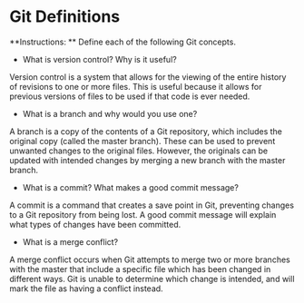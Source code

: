 # Git Definitions

**Instructions: ** Define each of the following Git concepts.

* What is version control?  Why is it useful?

Version control is a system that allows for the viewing of the entire history of revisions to one or more files. This is useful because it allows for previous versions of files to be used if that code is ever needed.

* What is a branch and why would you use one?

A branch is a copy of the contents of a Git repository, which includes the original copy (called the master branch). These can be used to prevent unwanted changes to the original files. However, the originals can be updated with intended changes by merging a new branch with the master branch.

* What is a commit? What makes a good commit message?

A commit is a command that creates a save point in Git, preventing changes to a Git repository from being lost. A good commit message will explain what types of changes have been committed.

* What is a merge conflict?

A merge conflict occurs when Git attempts to merge two or more branches with the master that include a specific file which has been changed in different ways. Git is unable to determine which change is intended, and will mark the file as having a conflict instead.